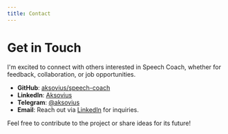 ```yaml
---
title: Contact
---
```


# Get in Touch

I'm excited to connect with others interested in Speech Coach, whether for feedback, collaboration, or job opportunities.

- **GitHub**: [aksovius/speech-coach](https://github.com/aksovius/speech-coach)
- **LinkedIn**: [Aksovius](https://www.linkedin.com/in/aksovius)
- **Telegram**: [@aksovius](https://t.me/aksovius)
- **Email**: Reach out via [LinkedIn](https://www.linkedin.com/in/aksovius) for inquiries.

Feel free to contribute to the project or share ideas for its future!